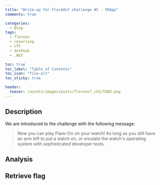 ```yaml
---
title: "Write-up for FlareOn7 challenge #5 - TKApp"
comments: true

categories:
  - Blog
tags:
  - flareon
  - reversing
  - CTF
  - dotPeek
  - .NET

toc: true
toc_label: "Table of Contents"
toc_icon: "file-alt"
toc_sticky: true

header:
  teaser: /assets/images/posts/flareon7_ch5/TODO.png
---
```


## Description
We are introduced to the challenge with the following message:

> Now you can play Flare-On on your watch! As long as you still have an arm left to put a watch on, or emulate the watch's operating system with sophisticated developer tools.



## Analysis


## Retrieve flag